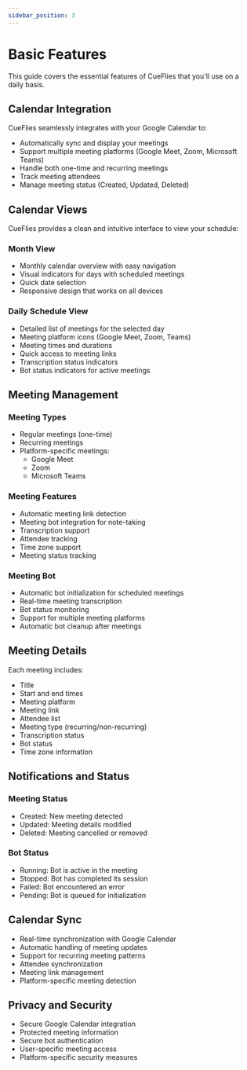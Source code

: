 ```yaml
---
sidebar_position: 3
---
```


# Basic Features

This guide covers the essential features of CueFlies that you'll use on a daily basis.

## Calendar Integration

CueFlies seamlessly integrates with your Google Calendar to:

- Automatically sync and display your meetings
- Support multiple meeting platforms (Google Meet, Zoom, Microsoft Teams)
- Handle both one-time and recurring meetings
- Track meeting attendees
- Manage meeting status (Created, Updated, Deleted)

## Calendar Views

CueFlies provides a clean and intuitive interface to view your schedule:

### Month View
- Monthly calendar overview with easy navigation
- Visual indicators for days with scheduled meetings
- Quick date selection
- Responsive design that works on all devices

### Daily Schedule View
- Detailed list of meetings for the selected day
- Meeting platform icons (Google Meet, Zoom, Teams)
- Meeting times and durations
- Quick access to meeting links
- Transcription status indicators
- Bot status indicators for active meetings

## Meeting Management

### Meeting Types
- Regular meetings (one-time)
- Recurring meetings
- Platform-specific meetings:
  - Google Meet
  - Zoom
  - Microsoft Teams

### Meeting Features
- Automatic meeting link detection
- Meeting bot integration for note-taking
- Transcription support
- Attendee tracking
- Time zone support
- Meeting status tracking

### Meeting Bot
- Automatic bot initialization for scheduled meetings
- Real-time meeting transcription
- Bot status monitoring
- Support for multiple meeting platforms
- Automatic bot cleanup after meetings

## Meeting Details

Each meeting includes:
- Title
- Start and end times
- Meeting platform
- Meeting link
- Attendee list
- Meeting type (recurring/non-recurring)
- Transcription status
- Bot status
- Time zone information

## Notifications and Status

### Meeting Status
- Created: New meeting detected
- Updated: Meeting details modified
- Deleted: Meeting cancelled or removed

### Bot Status
- Running: Bot is active in the meeting
- Stopped: Bot has completed its session
- Failed: Bot encountered an error
- Pending: Bot is queued for initialization

## Calendar Sync

- Real-time synchronization with Google Calendar
- Automatic handling of meeting updates
- Support for recurring meeting patterns
- Attendee synchronization
- Meeting link management
- Platform-specific meeting detection

## Privacy and Security

- Secure Google Calendar integration
- Protected meeting information
- Secure bot authentication
- User-specific meeting access
- Platform-specific security measures
